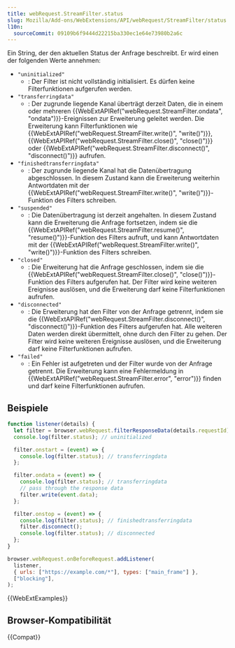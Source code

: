 ```yaml
---
title: webRequest.StreamFilter.status
slug: Mozilla/Add-ons/WebExtensions/API/webRequest/StreamFilter/status
l10n:
  sourceCommit: 09109b6f9444d22215ba330ec1e64e73980b2a6c
---
```


Ein String, der den aktuellen Status der Anfrage beschreibt. Er wird einen der folgenden Werte annehmen:

- `"uninitialized"`
  - : Der Filter ist nicht vollständig initialisiert. Es dürfen keine Filterfunktionen aufgerufen werden.
- `"transferringdata"`
  - : Der zugrunde liegende Kanal überträgt derzeit Daten, die in einem oder mehreren {{WebExtAPIRef("webRequest.StreamFilter.ondata", "ondata")}}-Ereignissen zur Erweiterung geleitet werden. Die Erweiterung kann Filterfunktionen wie {{WebExtAPIRef("webRequest.StreamFilter.write()", "write()")}}, {{WebExtAPIRef("webRequest.StreamFilter.close()", "close()")}} oder {{WebExtAPIRef("webRequest.StreamFilter.disconnect()", "disconnect()")}} aufrufen.
- `"finishedtransferringdata"`
  - : Der zugrunde liegende Kanal hat die Datenübertragung abgeschlossen. In diesem Zustand kann die Erweiterung weiterhin Antwortdaten mit der {{WebExtAPIRef("webRequest.StreamFilter.write()", "write()")}}-Funktion des Filters schreiben.
- `"suspended"`
  - : Die Datenübertragung ist derzeit angehalten. In diesem Zustand kann die Erweiterung die Anfrage fortsetzen, indem sie die {{WebExtAPIRef("webRequest.StreamFilter.resume()", "resume()")}}-Funktion des Filters aufruft, und kann Antwortdaten mit der {{WebExtAPIRef("webRequest.StreamFilter.write()", "write()")}}-Funktion des Filters schreiben.
- `"closed"`
  - : Die Erweiterung hat die Anfrage geschlossen, indem sie die {{WebExtAPIRef("webRequest.StreamFilter.close()", "close()")}}-Funktion des Filters aufgerufen hat. Der Filter wird keine weiteren Ereignisse auslösen, und die Erweiterung darf keine Filterfunktionen aufrufen.
- `"disconnected"`
  - : Die Erweiterung hat den Filter von der Anfrage getrennt, indem sie die {{WebExtAPIRef("webRequest.StreamFilter.disconnect()", "disconnect()")}}-Funktion des Filters aufgerufen hat. Alle weiteren Daten werden direkt übermittelt, ohne durch den Filter zu gehen. Der Filter wird keine weiteren Ereignisse auslösen, und die Erweiterung darf keine Filterfunktionen aufrufen.
- `"failed"`
  - : Ein Fehler ist aufgetreten und der Filter wurde von der Anfrage getrennt. Die Erweiterung kann eine Fehlermeldung in {{WebExtAPIRef("webRequest.StreamFilter.error", "error")}} finden und darf keine Filterfunktionen aufrufen.

## Beispiele

```js
function listener(details) {
  let filter = browser.webRequest.filterResponseData(details.requestId);
  console.log(filter.status); // uninitialized

  filter.onstart = (event) => {
    console.log(filter.status); // transferringdata
  };

  filter.ondata = (event) => {
    console.log(filter.status); // transferringdata
    // pass through the response data
    filter.write(event.data);
  };

  filter.onstop = (event) => {
    console.log(filter.status); // finishedtransferringdata
    filter.disconnect();
    console.log(filter.status); // disconnected
  };
}

browser.webRequest.onBeforeRequest.addListener(
  listener,
  { urls: ["https://example.com/*"], types: ["main_frame"] },
  ["blocking"],
);
```

{{WebExtExamples}}

## Browser-Kompatibilität

{{Compat}}
